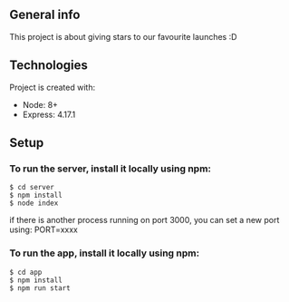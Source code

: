 ## General info
This project is about giving stars to our favourite launches :D
	
## Technologies
Project is created with:
* Node: 8+
* Express: 4.17.1
	
## Setup

### To run the server, install it locally using npm:

```
$ cd server
$ npm install
$ node index 
```
if there is another process running on port 3000, you can set a new port using: PORT=xxxx 

### To run the app, install it locally using npm:

```
$ cd app
$ npm install
$ npm run start
```